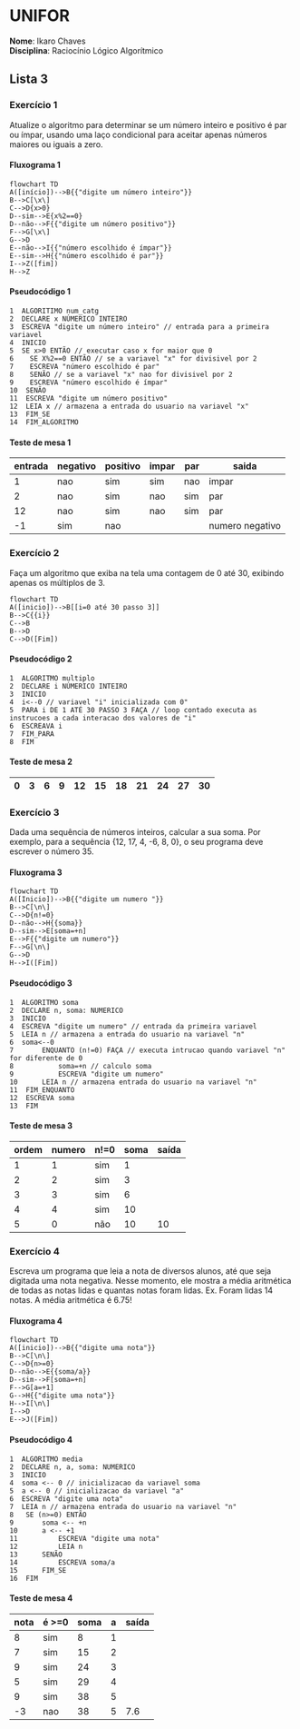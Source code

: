 # UNIFOR
**Nome**: Ikaro Chaves <br>
**Disciplina**: Raciocínio Lógico Algorítmico

## Lista 3
### Exercício 1
Atualize o algoritmo para determinar se um número inteiro e positivo é par ou ímpar, usando uma laço condicional para aceitar apenas números maiores ou iguais a zero. 

#### Fluxograma 1

```mermaid
flowchart TD
A([início])-->B{{"digite um número inteiro"}}
B-->C[\x\]
C-->D{x>0}
D--sim-->E{x%2==0}
D--não-->F{{"digite um número positivo"}}
F-->G[\x\]
G-->D
E--não-->I{{"número escolhido é ímpar"}}
E--sim-->H{{"número escolhido é par"}}
I-->Z([fim])
H-->Z

```
#### Pseudocódigo 1
```
1  ALGORITIMO num_catg
2  DECLARE x NÚMERICO INTEIRO
3  ESCREVA "digite um número inteiro" // entrada para a primeira variavel
4  INICIO
5  SE x>0 ENTÃO // executar caso x for maior que 0
6    SE X%2==0 ENTÃO // se a variavel "x" for divisivel por 2
7    ESCREVA "número escolhido é par"
8    SENÃO // se a variavel "x" nao for divisivel por 2
9    ESCREVA "número escolhido é ímpar"
10  SENÃO
11  ESCREVA "digite um número positivo"
12  LEIA x // armazena a entrada do usuario na variavel "x"
13  FIM_SE
14  FIM_ALGORITMO

```
#### Teste de mesa 1
| entrada | negativo | positivo | impar | par | saida |
|--|--|--|--|--|--|
| 1 | nao | sim | sim | nao| impar|
| 2 |nao | sim | nao | sim| par|
| 12 |nao | sim | nao | sim| par|
| -1 | sim | nao |  | | numero negativo|

### Exercício 2
Faça um algoritmo que exiba na tela uma contagem de 0 até 30, exibindo apenas os múltiplos de 3.

``` mermaid
flowchart TD
A([inicio])-->B[[i=0 até 30 passo 3]]
B-->C{{i}}
C-->B
B-->D
C-->D([Fim])
```
#### Pseudocódigo 2
```
1  ALGORITMO multiplo
2  DECLARE i NÚMERICO INTEIRO
3  INICIO 
4  i<--0 // variavel "i" inicializada com 0"
5  PARA i DE 1 ATÉ 30 PASSO 3 FAÇA // loop contado executa as instrucoes a cada interacao dos valores de "i" 
6  ESCREAVA i
7  FIM_PARA
8  FIM
```
#### Teste de mesa 2

0|3|6|9|12|15|18|21|24|27|30
|-|-|-|-|-|-|-|-|-|-|-|

### Exercício 3 
Dada uma sequência de números inteiros, calcular a sua soma. 
Por exemplo, para a sequência {12, 17, 4, -6, 8, 0}, o seu programa deve escrever o número 35.

#### Fluxograma 3
```mermaid
flowchart TD
A([Inicio])-->B{{"digite um numero "}}
B-->C[\n\]
C-->D{n!=0}
D--não-->H{{soma}}
D--sim-->E[soma=+n]
E-->F{{"digite um numero"}}
F-->G[\n\]
G-->D
H-->I([Fim])
```
#### Pseudocódigo 3
```
1  ALGORITMO soma
2  DECLARE n, soma: NUMERICO
3  INICIO
4  ESCREVA "digite um numero" // entrada da primeira variavel
5  LEIA n // armazena a entrada do usuario na variavel "n"
6  soma<--0 
7   	ENQUANTO (n!=0) FAÇA // executa intrucao quando variavel "n" for diferente de 0
8   		soma=+n // calculo soma
9   		ESCREVA "digite um numero"
10		LEIA n // armazena entrada do usuario na variavel "n"
11  FIM_ENQUANTO
12  ESCREVA soma
13  FIM
```
#### Teste de mesa 3

ordem|numero|n!=0|soma|saída
-|-|-|-|-
1|1|sim|1
2|2|sim|3
3|3|sim|6
4|4|sim|10
5|0|não|10|10

### Exercício 4
Escreva um programa que leia a nota de diversos alunos, até que seja digitada uma nota negativa. 
Nesse momento, ele mostra a média aritmética de todas as notas lidas e quantas notas foram lidas. 
Ex. Foram lidas 14 notas. A média aritmética é 6.75!

#### Fluxograma 4

```mermaid
flowchart TD
A([inicio])-->B{{"digite uma nota"}}
B-->C[\n\]
C-->D{n>=0}
D--não-->E{{soma/a}}
D--sim-->F[soma=+n]
F-->G[a=+1]
G-->H{{"digite uma nota"}}
H-->I[\n\]
I-->D
E-->J([Fim])
```

#### Pseudocódigo 4
```
1  ALGORITMO media
2  DECLARE n, a, soma: NUMERICO
3  INICIO
4  soma <-- 0 // inicializacao da variavel soma
5  a <-- 0 // inicializacao da variavel "a"
6  ESCREVA "digite uma nota"
7  LEIA n // armazena entrada do usuario na variavel "n"
8  	SE (n>=0) ENTÃO
9  		soma <-- +n
10		a <-- +1
11  		ESCREVA "digite uma nota"
12  		LEIA n
13  	SENÃO 
14  		ESCREVA soma/a
15  	FIM_SE 
16  FIM

```
#### Teste de mesa 4

nota | é >=0 | soma | a | saída
-|-|-|-|-
8|sim|8|1
7|sim|15|2
9|sim|24|3
5|sim|29|4
9|sim|38|5
-3|nao|38|5|7.6
